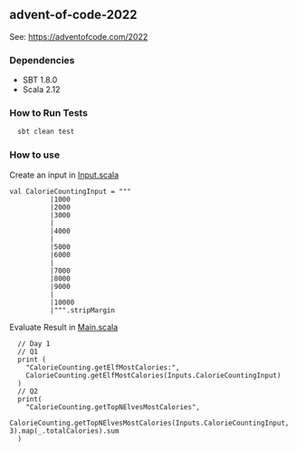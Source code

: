 ## advent-of-code-2022
See: https://adventofcode.com/2022

### Dependencies
* SBT 1.8.0
* Scala 2.12

### How to Run Tests
```bash
  sbt clean test
```

### How to use
Create an input in [Input.scala](./src/main/scala/Inputs.scala)
 
```
val CalorieCountingInput = """
          |1000
          |2000
          |3000
          |
          |4000
          |
          |5000
          |6000
          |
          |7000
          |8000
          |9000
          |
          |10000
          |""".stripMargin
```

Evaluate Result in [Main.scala](./src/main/scala/Main.scala)
```
  // Day 1
  // Q1
  print (
    "CalorieCounting.getElfMostCalories:",
    CalorieCounting.getElfMostCalories(Inputs.CalorieCountingInput)
  )
  // Q2
  print(
    "CalorieCounting.getTopNElvesMostCalories",
    CalorieCounting.getTopNElvesMostCalories(Inputs.CalorieCountingInput, 3).map(_.totalCalories).sum
  )

```
